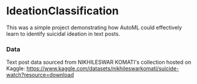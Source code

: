 # IdeationClassification
This was a simple project demonstrating how AutoML could effectively learn to identify suicidal ideation in text posts.

### Data
Text post data sourced from NIKHILESWAR KOMATI's collection hosted on Kaggle: https://www.kaggle.com/datasets/nikhileswarkomati/suicide-watch?resource=download
